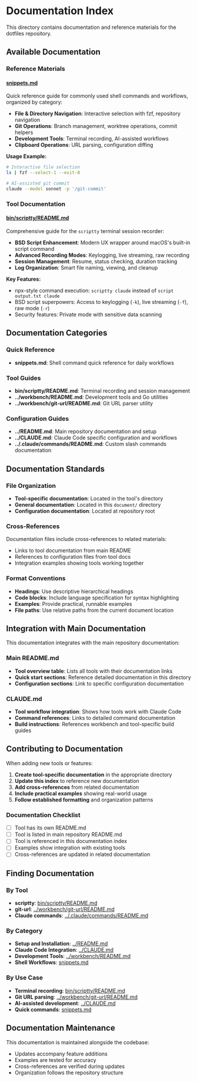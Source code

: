 # Documentation Index

This directory contains documentation and reference materials for the dotfiles repository.

## Available Documentation

### Reference Materials

#### [snippets.md](snippets.md)
Quick reference guide for commonly used shell commands and workflows, organized by category:

- **File & Directory Navigation**: Interactive selection with fzf, repository navigation
- **Git Operations**: Branch management, worktree operations, commit helpers
- **Development Tools**: Terminal recording, AI-assisted workflows
- **Clipboard Operations**: URL parsing, configuration diffing

**Usage Example:**
```bash
# Interactive file selection
ls | fzf --select-1 --exit-0

# AI-assisted git commit
claude --model sonnet -p '/git-commit'
```

### Tool Documentation

#### [bin/scriptty/README.md](bin/scriptty/README.md)
Comprehensive guide for the `scriptty` terminal session recorder:

- **BSD Script Enhancement**: Modern UX wrapper around macOS's built-in script command
- **Advanced Recording Modes**: Keylogging, live streaming, raw recording
- **Session Management**: Resume, status checking, duration tracking
- **Log Organization**: Smart file naming, viewing, and cleanup

**Key Features:**
- npx-style command execution: `scriptty claude` instead of `script output.txt claude`
- BSD script superpowers: Access to keylogging (`-k`), live streaming (`-f`), raw mode (`-r`)
- Security features: Private mode with sensitive data scanning

## Documentation Categories

### Quick Reference
- **snippets.md**: Shell command quick reference for daily workflows

### Tool Guides
- **bin/scriptty/README.md**: Terminal recording and session management
- **../workbench/README.md**: Development tools and Go utilities
- **../workbench/git-url/README.md**: Git URL parser utility

### Configuration Guides
- **../README.md**: Main repository documentation and setup
- **../CLAUDE.md**: Claude Code specific configuration and workflows
- **../.claude/commands/README.md**: Custom slash commands documentation

## Documentation Standards

### File Organization
- **Tool-specific documentation**: Located in the tool's directory
- **General documentation**: Located in this `document/` directory
- **Configuration documentation**: Located at repository root

### Cross-References
Documentation files include cross-references to related materials:
- Links to tool documentation from main README
- References to configuration files from tool docs
- Integration examples showing tools working together

### Format Conventions
- **Headings**: Use descriptive hierarchical headings
- **Code blocks**: Include language specification for syntax highlighting
- **Examples**: Provide practical, runnable examples
- **File paths**: Use relative paths from the current document location

## Integration with Main Documentation

This documentation integrates with the main repository documentation:

### Main README.md
- **Tool overview table**: Lists all tools with their documentation links
- **Quick start sections**: Reference detailed documentation in this directory
- **Configuration sections**: Link to specific configuration documentation

### CLAUDE.md
- **Tool workflow integration**: Shows how tools work with Claude Code
- **Command references**: Links to detailed command documentation
- **Build instructions**: References workbench and tool-specific build guides

## Contributing to Documentation

When adding new tools or features:

1. **Create tool-specific documentation** in the appropriate directory
2. **Update this index** to reference new documentation
3. **Add cross-references** from related documentation
4. **Include practical examples** showing real-world usage
5. **Follow established formatting** and organization patterns

### Documentation Checklist

- [ ] Tool has its own README.md
- [ ] Tool is listed in main repository README.md
- [ ] Tool is referenced in this documentation index
- [ ] Examples show integration with existing tools
- [ ] Cross-references are updated in related documentation

## Finding Documentation

### By Tool
- **scriptty**: [bin/scriptty/README.md](bin/scriptty/README.md)
- **git-url**: [../workbench/git-url/README.md](../workbench/git-url/README.md)
- **Claude commands**: [../.claude/commands/README.md](../.claude/commands/README.md)

### By Category
- **Setup and Installation**: [../README.md](../README.md)
- **Claude Code Integration**: [../CLAUDE.md](../CLAUDE.md)
- **Development Tools**: [../workbench/README.md](../workbench/README.md)
- **Shell Workflows**: [snippets.md](snippets.md)

### By Use Case
- **Terminal recording**: [bin/scriptty/README.md](bin/scriptty/README.md)
- **Git URL parsing**: [../workbench/git-url/README.md](../workbench/git-url/README.md)
- **AI-assisted development**: [../CLAUDE.md](../CLAUDE.md)
- **Quick commands**: [snippets.md](snippets.md)

## Documentation Maintenance

This documentation is maintained alongside the codebase:
- Updates accompany feature additions
- Examples are tested for accuracy
- Cross-references are verified during updates
- Organization follows the repository structure
